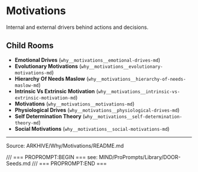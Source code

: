 # Motivations

Internal and external drivers behind actions and decisions.

## Child Rooms
- **Emotional Drives** (`why__motivations__emotional-drives-md`)
- **Evolutionary Motivations** (`why__motivations__evolutionary-motivations-md`)
- **Hierarchy Of Needs Maslow** (`why__motivations__hierarchy-of-needs-maslow-md`)
- **Intrinsic Vs Extrinsic Motivation** (`why__motivations__intrinsic-vs-extrinsic-motivation-md`)
- **Motivations** (`why__motivations__motivations-md`)
- **Physiological Drives** (`why__motivations__physiological-drives-md`)
- **Self Determination Theory** (`why__motivations__self-determination-theory-md`)
- **Social Motivations** (`why__motivations__social-motivations-md`)

---
Source: ARKHIVE/Why/Motivations/README.md

/// === PROPROMPT:BEGIN ===
see: MIND/ProPrompts/Library/DOOR-Seeds.md
/// === PROPROMPT:END ===
